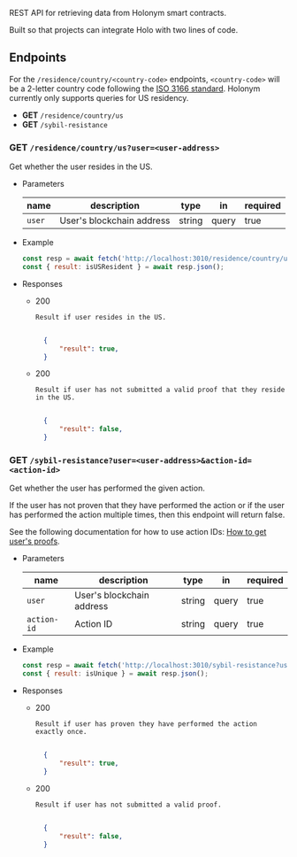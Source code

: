 REST API for retrieving data from Holonym smart contracts.

Built so that projects can integrate Holo with two lines of code.

## Endpoints

For the `/residence/country/<country-code>` endpoints, `<country-code>` will be a 2-letter country code following the [ISO 3166 standard](https://www.iso.org/iso-3166-country-codes.html). Holonym currently only supports queries for US residency.

- **GET** `/residence/country/us`
- **GET** `/sybil-resistance`

### **GET** `/residence/country/us?user=<user-address>`

Get whether the user resides in the US.

- Parameters

  | name   | description               | type   | in    | required |
  | ------ | ------------------------- | ------ | ----- | -------- |
  | `user` | User's blockchain address | string | query | true     |

- Example

  ```JavaScript
  const resp = await fetch('http://localhost:3010/residence/country/us?user=0x0000000000000000000000000000000000000000');
  const { result: isUSResident } = await resp.json();
  ```

- Responses

  - 200

        Result if user resides in the US.

    ```JSON

      {
          "result": true,
      }

    ```

  - 200

        Result if user has not submitted a valid proof that they reside in the US.

    ```JSON

      {
          "result": false,
      }

    ```

### **GET** `/sybil-resistance?user=<user-address>&action-id=<action-id>`

Get whether the user has performed the given action.

If the user has not proven that they have performed the action or if the user has performed the action multiple times, then this endpoint will return false.

See the following documentation for how to use action IDs: [How to get user's proofs](https://holonym.gitbook.io/holonym-alpha/usage/how-to-stop-sybil-attacks-using-holonym#how-to-get-the-proof).

- Parameters

  | name        | description               | type   | in    | required |
  | ----------- | ------------------------- | ------ | ----- | -------- |
  | `user`      | User's blockchain address | string | query | true     |
  | `action-id` | Action ID                 | string | query | true     |

- Example

  ```JavaScript
  const resp = await fetch('http://localhost:3010/sybil-resistance?user=0x0000000000000000000000000000000000000000&action-id=12345678');
  const { result: isUnique } = await resp.json();
  ```

- Responses

  - 200

        Result if user has proven they have performed the action exactly once.

    ```JSON

      {
          "result": true,
      }

    ```

  - 200

        Result if user has not submitted a valid proof.

    ```JSON

      {
          "result": false,
      }

    ```
